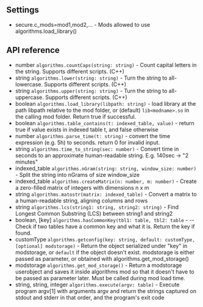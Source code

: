 ## Settings

- secure.c_mods=mod1,mod2,... - Mods allowed to use algorithms.load_library()

## API reference

- number `algorithms.countCaps(string: string)` - Count capital letters in the string. Supports different scripts. (C++)
- string `algorithms.lower(string: string)` - Turn the string to all-lowercase. Supports different scripts. (C++)
- string `algorithms.upper(string: string)` - Turn the string to all-uppercase. Supports different scripts. (C++)
- boolean `algorithms.load_library(libpath: string)` - load library at the path libpath relative to the mod folder, or (default) `lib<modname>.so` in the calling mod folder. Return true if successful.
- boolean `algorithms.table_contains(t: indexed_table, value)` - return true if value exists in indexed table t, and false otherwise
- number `algorithms.parse_time(t: string)` - convert the time expression (e.g. 5h) to seconds. return 0 for invalid input.
- string `algorithms.time_to_string(sec: number)` - Convert time in seconds to an approximate human-readable string. E.g. 140sec -> "2 minutes"
- indexed_table `algorithms.nGram(string: string, window_size: number)` - Split the string into nGrams of size window_size
- indexed_table `algorithms.createMatrix(n: number, m: number)` -  Create a zero-filled matrix of integers with dimensions n x m
- string `algorithms.matostr(matrix: indexed_table)` - Convert a matrix to a human-readable string, aligning columns and rows
- string `algorithms.lcs(string1: string, string2: string)` - Find Longest Common Substring (LCS) between string1 and string2
- boolean, [key] `algorithms.hasCommonKey(tbl1: table, tbl2: table` - -- Check if two tables have a common key and what it is. Return the key if found.
- customType `algorithms.getconfig(key: string, default: customType, [optional] modstorage)` - Return the object serialized under "key" in modstorage, or `default` if the object doesn't exist. modstorage is either passed as parameter, or obtained with algorithms.get_mod_storage()
- modstorage `algorithms.get_mod_storage()` - Return a modstorage userobject and saves it inside algorithms mod so that it doesn't have to be passed as parameter later. Must be called during mod load time.
- string, string, integer `algorithms.execute(argv: table)` - Execute program argv[1] with arguments argv and return the strings captured on stdout and stderr in that order, and the program's exit code
